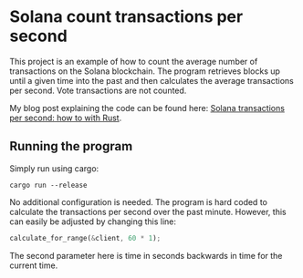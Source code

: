 # Solana count transactions per second

This project is an example of how to count the average number of transactions on the Solana blockchain. The program retrieves blocks up until a given time into the past and then calculates the average transactions per second. Vote transactions are not counted.

My blog post explaining the code can be found here: [Solana transactions per second: how to with Rust](https://tms-dev-blog.com/solana-transactions-per-second-with-rust/).

## Running the program

Simply run using cargo:

```
cargo run --release
```

No additional configuration is needed. The program is hard coded to calculate the transactions per second over the past minute. However, this can easily be adjusted by changing this line:

```rust
calculate_for_range(&client, 60 * 1);
```

The second parameter here is time in seconds backwards in time for the current time.
